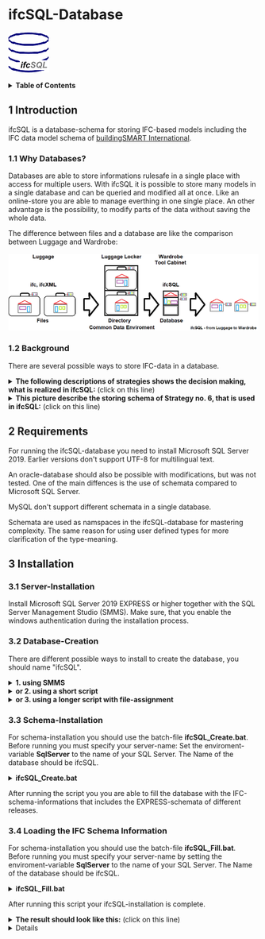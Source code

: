 ﻿<!-- IfcSharp-documentation, Copyright (c) 2020, 2021 Bernhard Simon Bock, Friedrich Eder, MIT License (see https://github.com/IfcSharp/IfcSharpLibrary/tree/master/Licence) --->

# ifcSQL-Database
![](doc/img/ifcSQL_10_blue2.png)

<details>
<summary>
<b>Table of Contents </b>
</summary>
 
- [1 Introduction](#1-Introduction)
  * [1.1 Why Databases](#11-Why-Databases)
  * [1.2 Background](#12-Background)
- [2 Requirements](#2-Requirements)
- [3 Installation](#3-#Installation)
  * [3.1 Server-Installation](#31-Server-Installation)
  * [3.2 Database-Creation](#32-Database-Creation)
  * [3.3 Schema-Installation](#33-Schema-Installation)
  * [3.4 Loading the IFC Schema Information](#34-loading-the-ifc-schema-information)
- [4 ifcSQL Documentation](#4-ifcSQL-Documentation)
  * [4.1 ifcSQL Schema Namespaces](#41-ifcSQL-Schema-Namespaces)
  * [4.2 ifcSQL Data Types](#42-ifcSQL-Data-Types)
  * [4.3 ifcSQL Tables](#43-ifcSQL-Tables)
  * [4.4 ifcSQL Views](#44-ifcSQL-Views)
  * [4.5 ifcSQL Functions](#45-ifcSQL-Functions)
  * [4.6 ifcSQL Procedures](#46-ifcSQL-Procedures)
- [5 Working with ifcSQL](#5-Working-with-ifcSQL)
  * [5.1 ifcSQL User- and Project-Management](#51-ifcSQL-User--and-Project-Management)
  * [5.2 Exploring the IFC-schema](#52-Exploring-the-IFC-schema)
    + [5.2.1 Stored IFC-Releases](#521-Stored-IFC-Releases)
    + [5.2.2 Compare IFC-Releases](522-#Compare-IFC-Releases)
    + [5.2.3 Entity Inheritance](#523-Entity-Inheritance)
  * [5.3 Working with Projects](#53-Working-with-Projects)
    + [5.3.1 Project Types and Project-Hierarchy](#531-Project-Types-and-Project-Hierarchy)
    + [5.3.2 IFC-Release-Assignment](#532-IFC-Release-Assignment)
    + [5.3.3 Project Management Tool](#533-Project-Management-Tool)
  * [5.4 Retrieving IFC-Data](#54-Retrieving-IFC-Data)
  * [5.5 Storing IFC-Data](#55-Storing-IFC-Data)
- [6 Use Cases](#6-Use-Cases)
  * [6.1 Managing IFC-Schema-Information](#61-Managing-IFC-Schema-Information)
  * [6.2 Single Source Container](#62-Single-Source-Container)
  * [6.3 Building Parts Library](#63-Building-Parts-Library)
- [7 Software Eco System](#7-Software-Eco-System)
 
</details>

## 1 Introduction
ifcSQL is a database-schema for storing IFC-based models including the IFC data model schema of [buildingSMART International](https://technical.buildingsmart.org/).

### 1.1 Why Databases?

Databases are able to store informations rulesafe in a single place with access for multiple users.
With ifcSQL it is possible to store many models in a single database and can be queried and modified all at once.
Like an online-store you are able to manage everthing in one single place.
An other advantage is the possibility, to modify parts of the data without saving the whole data.

The difference between files and a database are like the comparison between Luggage and Wardrobe:<BR/><BR/>
![](doc/img/ifcSQL_from_Luggage_to_Wardrobe_small.png)

### 1.2 Background

There are several possible ways to store IFC-data in a database. 
<details>
<summary>
<b>The following descriptions of strategies shows the decision making, what is realized in ifcSQL:</b> (click on this line)
</summary>

<BR/>

**Strategy no. 1:**<BR/>Store every IFC-File in a binary large object field.<BR/>
(\-) no advantage over files<BR/>
(\-) not searchable<BR/>
(\-) no rule checking<BR/>

**Strategy no. 2:**<BR/>Store every IFC-STEP-line in a text-field.<BR/>
(\-) not searchable<BR/>
(\-) no rule checking<BR/>

**Strategy no. 3:**<BR/>
Store every non abstract Entity-classes (over 600) in its own table. Same with enumerations.<BR/>
(\+) high recognition value in tablenames<BR/>
(\-) no rule checking because you can reference only to one other table, not to all inherited tables<BR/>
(\-) too much tables (confusing)<BR/>

**Strategy no. 4:**<BR/>
Store every inheritance-step in its own table (over 750).<BR/>
(\+) recognition value<BR/>
(\+) rule checking on base-classes possible<BR/>
(\-) don’t work with SELECT-Types<BR/>
(\-) too much tables (more confusing than strategy no. 3)<BR/>

**Strategy no. 5:**<BR/>
Divide between entities and their attributes. One table for entities and one table for attributes.<BR/>
(\+) only 2 tables (totaly not confusing)<BR/>
(o) rule checking with triggers<BR/>
(\-) attribute values not typesave<BR/>

**Strategy no. 6:**<BR/>
Divide between Entities and their attributes. One table for Entities and for each basetype a table for attributes.<BR/>
(\+) just a few tables (not confusing)<BR/>
(o) rule checking with triggers<BR/>
(\+) typesave attribute values<BR/>

**Strategy no. 6 is the strategy of ifcSQL.**<BR/><BR/>

</details>
 
<details>
<summary>
<b>This picture describe the storing schema of Strategy no. 6, that is used in ifcSQL:</b> (click on this line)
</summary>
 
 <BR/><BR/>
 
![](doc/img/ifc_ifcSQL_uml_Bock.png)
</details>

## 2 Requirements
For running the ifcSQL-database you need to install Microsoft SQL Server 2019. Earlier versions don't support UTF-8 for multilingual text.

An oracle-database should also be possible with modifications, but was not tested. One of the main diffences is the use of schemata compared to Microsoft SQL Server.

MySQL don't support different schemata in a single database.

Schemata are used as namspaces in the ifcSQL-database for mastering complexity. The same reason for using user defined types for more clarification of the type-meaning.


## 3 Installation
### 3.1 Server-Installation
Install Microsoft SQL Server 2019 EXPRESS or higher together with the SQL Server Management Studio (SMMS).
Make sure, that you enable the windows authentication during the installation process.

### 3.2 Database-Creation
There are different possible ways to install to create the database, you should name "ifcSQL".

<details>
<summary>
<b>1. using SMMS</b>
</summary>
 
Create a new database with the name "ifcSQL".
After creation edit the properties. Under "options" you must change the collation to "LATIN1_GENERAL_100_CS_AS_SC_UTF8" for UTF-8-Support. If you don't do this, the IFC-PropertySets will not be multilingual.
</details>

<details>
<summary>
 <b>or 2. using a short script</b>
 </summary>
 
```SQL
USE [master]
GO
CREATE DATABASE [ifcSQL]
COLLATE LATIN1_GENERAL_100_CS_AS_SC_UTF8
GO
```
</details>

<details>
<summary>
<b>or 3. using a longer script with file-assignment</b>
</summary>
 
if you want to change the name of the underlaying database-files, you can use the folowing script.
You need to do this, if you have installed this database before and the files allready exist. Then you have to change the filenames.

```SQL
CREATE DATABASE [ifcSQL]
 CONTAINMENT = NONE
 ON  PRIMARY 
( NAME = N'ifcSQL', FILENAME = N'C:\Program Files\Microsoft SQL Server 2019 Express\MSSQL15.SQLEXPRESS\MSSQL\DATA\ifcSQL4.mdf' , SIZE = 8192KB , MAXSIZE = UNLIMITED, FILEGROWTH = 65536KB )
 LOG ON 
( NAME = N'ifcSQL_log', FILENAME = N'C:\Program Files\Microsoft SQL Server 2019 Express\MSSQL15.SQLEXPRESS\MSSQL\DATA\ifcSQL4_log.ldf' , SIZE = 8192KB , MAXSIZE = 2048GB , FILEGROWTH = 65536KB )
COLLATE LATIN1_GENERAL_100_CS_AS_SC_UTF8
 WITH CATALOG_COLLATION = DATABASE_DEFAULT
GO
```
</details>

### 3.3 Schema-Installation
For schema-installation you should use the batch-file **ifcSQL_Create.bat**. Before running you must specify your server-name:
Set the enviroment-variable <b>SqlServer</b> to the name of your SQL Server.
The Name of the database should be ifcSQL.

<details>
<summary>
<b>ifcSQL_Create.bat</b>
</summary>

```BAT
SET SqlServer=YourSqlServername
SET ifcSQL=ifcSQL
if "%SqlServer%"=="YourSqlServername" GOTO UseYourServerName
if "%ifcSQL%" NEQ "ifcSQL" echo "The DatabaseName should be ifcSQL"
pause
REM set a REM before the following line, if the ifcSQL-database allready exist
sqlcmd -S %SqlServer% -i ifcSQL_1_CreateDatabase.sql
pause
sqlcmd -S %SqlServer% -d %ifcSQL% -i ifcSQL_2_CreateSchemata_and_types.sql
pause
sqlcmd -S %SqlServer% -d %ifcSQL% -i ifcSQL_3_CreateFunctions.sql
pause
sqlcmd -S %SqlServer% -d %ifcSQL% -i ifcSQL_4_CreateTables.sql
pause
sqlcmd -S %SqlServer% -d %ifcSQL% -i ifcSQL_5_CreateViews.sql
pause
sqlcmd -S %SqlServer% -d %ifcSQL% -i ifcSQL_6_CreateTableConstraints.sql
pause
sqlcmd -S %SqlServer% -d %ifcSQL% -i ifcSQL_7_Procedures.sql
pause
sqlcmd -S %SqlServer% -d %ifcSQL% -i ifcSQL_8_CreateTriggers.sql
pause
sqlcmd -S %SqlServer% -d %ifcSQL% -i ifcSQL_9_DisableTrigger.sql
pause
goto end
:UseYourServerName
echo Please replace YourSqlServername with the name of your SQL Server. Use "sqlcmd /L" to get the installed servernames.
:end
pause
```
</details>

After running the script you you are able to fill the database with the IFC-schema-informations that includes the EXPRESS-schemata of different releases.

### 3.4 Loading the IFC Schema Information
For schema-installation you should use the batch-file **ifcSQL_Fill.bat**. Before running you must specify your server-name by setting the enviroment-variable <b>SqlServer</b> to the name of your SQL Server. The Name of the database should be ifcSQL.

<details>
<summary>
<b>ifcSQL_Fill.bat</b>
</summary>

```BAT
SET SqlServer=YourSqlServername
SET ifcSQL=ifcSQL
if "%SqlServer%"=="YourSqlServername" GOTO UseYourServerName
if "%ifcSQL%" NEQ "ifcSQL" echo "The DatabaseName should be ifcSQL"
pause

sqlcmd -S %SqlServer% -d %ifcSQL% -i ifcSQL.Licence.Table.sql
sqlcmd -S %SqlServer% -d %ifcSQL% -i ifcSQL.Release.Table.sql
sqlcmd -S %SqlServer% -d %ifcSQL% -i ifcSQL.Issues.Table.sql
sqlcmd -S %SqlServer% -d %ifcSQL% -i ifcSQL.BaseTypeGroup.Table.sql
sqlcmd -S %SqlServer% -d %ifcSQL% -i ifcSQL.EntityAttributeTable.Table.sql
pause

sqlcmd -S %SqlServer% -d %ifcSQL% -i ifcAPI.ComputerLanguage.Table.sql
sqlcmd -S %SqlServer% -d %ifcSQL% -i ifcDocumentation.NaturalLanguage.Table.sql
pause

sqlcmd -S %SqlServer% -d %ifcSQL% -i ifcSpecification.SpecificationGroup.Table.sql
sqlcmd -S %SqlServer% -d %ifcSQL% -i ifcSpecification.Specification.Table.sql

sqlcmd -S %SqlServer% -d %ifcSQL% -i ifcSchemaTool.ChangeLogType.Table.sql

sqlcmd -S %SqlServer% -d %ifcSQL% -i ifcProject.ProjectGroupType.Table.sql
sqlcmd -S %SqlServer% -d %ifcSQL% -i ifcProject.ProjectGroup.Table.sql
sqlcmd -S %SqlServer% -d %ifcSQL% -i ifcProject.Project.Table.sql
pause

sqlcmd -S %SqlServer% -d %ifcSQL% -i ifcSchema.TypeGroup.Table.sql
sqlcmd -S %SqlServer% -d %ifcSQL% -i ifcSchema.LayerGroup.Table.sql
sqlcmd -S %SqlServer% -d %ifcSQL% -i ifcSchema.Layer.Table.sql

sqlcmd -S %SqlServer% -d %ifcSQL% -i ifcSchema.Type.DROP_CONSTRAINT.sql
sqlcmd -S %SqlServer% -d %ifcSQL% -i ifcSchema.Type.Table.sql
sqlcmd -S %SqlServer% -d %ifcSQL% -i ifcSchema.Type.CREATE_CONSTRAINT.sql
pause

sqlcmd -S %SqlServer% -d %ifcSQL% -i ifcSchema.EntityAttribute.Table.sql
sqlcmd -S %SqlServer% -d %ifcSQL% -i ifcSchema.EntityInverseAssignment.Table.sql
sqlcmd -S %SqlServer% -d %ifcSQL% -i ifcSchema.EnumItem.Table.sql

sqlcmd -S %SqlServer% -d %ifcSQL% -i ifcSchema.SelectItem.Table.sql

sqlcmd -S %SqlServer% -d %ifcSQL% -Q [ifcSchemaTool].[ReFill_ifcSchemaDerived_EntityAttributeInstance]

sqlcmd -S %SqlServer% -d %ifcSQL% -i ifcProperty.SetDef.Table.sql
sqlcmd -S %SqlServer% -d %ifcSQL% -i ifcProperty.Def.Table.sql
sqlcmd -S %SqlServer% -d %ifcSQL% -i ifcProperty.DefAlias.Table.sql
sqlcmd -S %SqlServer% -d %ifcSQL% -i ifcProperty.SetDefAlias.Table.sql
sqlcmd -S %SqlServer% -d %ifcSQL% -i ifcProperty.SetDefApplicable.Table.sql
sqlcmd -S %SqlServer% -d %ifcSQL% -i ifcProperty.TypePropertyReferenceValue.Table.sql
sqlcmd -S %SqlServer% -d %ifcSQL% -i ifcProperty.TypePropertySingleValue.Table.sql

sqlcmd -S %SqlServer% -d %ifcSQL% -i ifcQuantityTakeOff.Type.Table.sql

sqlcmd -S %SqlServer% -d %ifcSQL% -i ifcAPI.TypeComputerLanguageAssignment.Table.sql

sqlcmd -S %SqlServer% -d %ifcSQL% -i ifcSpecification.TypeSpecificationAssignment.Table.sql

sqlcmd -S %SqlServer% -d %ifcSQL% -i ifcUnit.Unit.Table.sql
sqlcmd -S %SqlServer% -d %ifcSQL% -i ifcUnit.SIUnitNameUnitOfMeasureEnumAssignment.Table.sql
sqlcmd -S %SqlServer% -d %ifcSQL% -i ifcUnit.SIUnitNameEnumDimensionsExponentAssignment.Table.sql
sqlcmd -S %SqlServer% -d %ifcSQL% -i ifcUnit.SIPrefixEnumExponentAssigment.Table.sql

sqlcmd -S %SqlServer% -d %ifcSQL% -i ifcInstance.Entity.Table.sql

sqlcmd -S %SqlServer% -d %ifcSQL% -i ifcInstance.EntityAttributeOfEnum.Table.sql
sqlcmd -S %SqlServer% -d %ifcSQL% -i ifcInstance.EntityAttributeOfFloat.Table.sql
sqlcmd -S %SqlServer% -d %ifcSQL% -i ifcInstance.EntityAttributeOfInteger.Table.sql
sqlcmd -S %SqlServer% -d %ifcSQL% -i ifcInstance.EntityAttributeOfList.Table.sql
sqlcmd -S %SqlServer% -d %ifcSQL% -i ifcInstance.EntityAttributeOfString.Table.sql
sqlcmd -S %SqlServer% -d %ifcSQL% -i ifcInstance.EntityAttributeOfVector.Table.sql
sqlcmd -S %SqlServer% -d %ifcSQL% -i ifcInstance.EntityAttributeOfEntityRef.Table.sql
sqlcmd -S %SqlServer% -d %ifcSQL% -i ifcInstance.EntityAttributeListElementOfEntityRef.Table.sql

sqlcmd -S %SqlServer% -d %ifcSQL% -i ifcProject.EntityInstanceIdAssignment.Table.sql
sqlcmd -S %SqlServer% -d %ifcSQL% -i ifcProject.LastGlobalEntityInstanceId.Table.sql
pause

sqlcmd -S %SqlServer% -d %ifcSQL% -Q "app.CreateNewUserIfNotExist"
pause

goto end
:UseYourServerName
echo Please replace YourSqlServername with your SqlServername. Use "sqlcmd /L" to get the installed servernames.
:end
pause
```
</details>

After running this script your ifcSQL-installation is complete.

<details>
<summary>
<b>The result should look like this:</b> (click on this line)
</summary>
 
 <BR/><BR/>
 
![](doc/img/ifc_ifcSQL_uml_Bock.png)
</details>

<details>


## 4 ifcSQL Documentation

### 4.1 ifcSQL Schema Namespaces
The namespaces in ifcSQL are realized with schema-definitions.

<details>
<summary>
<b>Table Namespaces</b>
</summary>

* **ifcAPI** for assigment of the IFC-schema to computer languages.
* **ifcDocumentation** for assigment of the IFC-schema to natural languages.
* **ifcInstance** for container-tables of the IFC-model-data
* **ifcProject** for handling project-informations
* **ifcProperty** for property-defintions (like bSDD)
* **ifcQuantityTakeOff** for quantity-takeoff-definitions
* **ifcSchema** for all (most) informations of the different EXPRESS-schemata
* **ifcSchemaDerived**  contains the allowed attributes for entities calulated from the inheritance and SELECT-Informations
* **ifcSchemaTool** contains every change of this database-definition (filled by a DDL-trigger)
* **ifcSpecification** contains the different IFC-specifications like 2x3 or 4.3
* **ifcSQL** contains informations about ifcSQL itself
* **ifcUnit** handles Unit-Information with a unit-assignment to the attribute-types
* **ifcUser** store user-informations and their current project
</details>

<details>
<summary>
<b>View Namespaces</b>
</summary>

* **cp** (current project) is a naming convention for current project
* **cs** (current schema) is a naming convention for current IFC-schema like 2x3 or 4.3
</details>

<details>
<summary>
<b>Namespaces for Stored Procedures</b>
</summary>

* <b>_____ TEST_____</b> is a naming convention for test-procedures
* **app** is a naming convention for application-procedures like NewProject
* **ExpressImport** is used for EXPRESS-import tools
* **ifcSchemaEvaluation** for schema evaluation
</details>

<details>
<summary>
<b>Namespaces for Types</b>
</summary>

* **Bool** for the **YesNo** type
* **IO** for the types **FileName**, **PathName** and **URL**
* **Text** for the types **Description**, **Email**, **Expression**, **Html**, **Key**, **Login**, **Name**, **ToString**
* **Vector3d** for the component types **X**, **Y**, **Z**
* **Vector2d** for the component types **X**, **Y**
* **Point3d** for the component types **X**, **Y**, **Z**
* **Direction3d** for the component types **X**, **Y**, **Z**
* **ifcOrder** for the position type
* **ifcEnum** for the Id of enums
* **ifcLayer** for the Id of layers
* **ifcType** for the types **ifcBINARY**, **ifcBOOLEAN**, **ifcINTEGER**, **ifcREAL**, **ifcSTRING**, and **IfdGuid**
</details>

Other namespaces, that are currently not used: **bSDD** (buildingSMART Data Dictionary), **COBie** (Construction Operations Building Information Exchange), **BCF** (BIM Colaboration Format)

### 4.2 ifcSQL Data Types
Most of the ifcSQL data types are user defiend types, that are used for clarification of the meaning of a specific type. ifcSQL data types are decribed above under "Namespaces for Types".

### 4.3 ifcSQL Tables
<details>
<summary>
Tables of the Namespace <b>ifcAPI</b>
</summary>

* ifcAPI.**ComputerLanguage** contains the from IfcSharp supported computer-languages for accessing ifcSQL, currently only c#
* ifcAPI.**TypeComputerLanguageAssignment** contains the assignment of the schema-types to the type of a computer-language
</details>

<details>
<summary>
Tables of the Namespace <b>ifcDocumentation</b>
</summary>

* ifcDocumentation.**NaturalLanguage** contains the natural languages of the property-decriptions
* ifcDocumentation.**Type** is currently not used
</details>

<details>
<summary>
Tables of the Namespace <b>ifcInstance</b>
</summary>

* ifcInstance.**Entity** contains all Entity instances with their GlobalId
* ifcInstance.**EntityAttributeListElementOfBinary** contains attributes of an entity
* ifcInstance.**EntityAttributeListElementOfEntityRef** contains attributes of an entity
* ifcInstance.**EntityAttributeListElementOfFloat** contains attributes of an entity
* ifcInstance.**EntityAttributeListElementOfInteger** contains attributes of an entity
* ifcInstance.**EntityAttributeListElementOfList** contains attributes of an entity
* ifcInstance.**EntityAttributeListElementOfListElementOfEntityRef** contains attributes of an entity
* ifcInstance.**EntityAttributeListElementOfListElementOfFloat** contains attributes of an entity
* ifcInstance.**EntityAttributeListElementOfListElementOfInteger** contains attributes of an entity
* ifcInstance.**EntityAttributeListElementOfString** contains attributes of an entity
* ifcInstance.**EntityAttributeOfBinary** contains attributes of an entity
* ifcInstance.**EntityAttributeOfBoolean** contains attributes of an entity
* ifcInstance.**EntityAttributeOfEntityRef** contains attributes of an entity
* ifcInstance.**EntityAttributeOfEnum** contains attributes of an entity
* ifcInstance.**EntityAttributeOfFloat** contains attributes of an entity
* ifcInstance.**EntityAttributeOfInteger** contains attributes of an entity
* ifcInstance.**EntityAttributeOfList** contains attributes of an entity
* ifcInstance.**EntityAttributeOfString** contains attributes of an entity
* ifcInstance.**EntityAttributeOfVector** contains attributes of an entity
* ifcInstance.**EntityVariableName** contains the variable-name of an entity using the API (optional for code-generation)
</details>

<details>
<summary>
Tables of the Namespace <b>ifcProject</b>
</summary>

* ifcProject.**EntityInstanceIdAssignment** contains the EntityInstanceId's that are assigned to a project
* ifcProject.**LastGlobalEntityInstanceId** contains LastGlobalEntityInstanceId used by projects
* ifcProject.**ProjectGroupType** contains the project-group-types
* ifcProject.**ProjectGroup** contains project-groups
* ifcProject.**Project** contains the project-informations
</details>

<details>
<summary>
Tables of the Namespace <b>ifcProperty</b>  (under construction)
</summary>

* ifcProperty.**SetDef** contains the definition of the propertyset
* ifcProperty.**Def** contains the property definition
* ifcProperty.**DefAlias** contains contains the alias of the definition in an other language
* ifcProperty.**SetDefAlias** contains contains the alias of the definition-set in an other language
* ifcProperty.**SetDefApplicable** contains the applicable entities
* ifcProperty.**TypePropertyReferenceValue** contains reference values
* ifcProperty.**TypePropertySingleValue** contains single values
</details>

<details>
<summary>
Tables of the Namespace <b>ifcQuantityTakeOff</b>  (under construction)
</summary>

* ifcQuantityTakeOff.**Def** contains the definition
* ifcQuantityTakeOff.**DefAlias** contains the alias of the definition in an other language
* ifcQuantityTakeOff.**SetDef** contains the sets of QuantityTakeOff
* ifcQuantityTakeOff.**SetDefApplicableClass** contains applicable classes
* ifcQuantityTakeOff.**Type** contains the QuantityTakeOff-type
</details>

<details>
<summary>
Tables of the Namespace <b>ifcSchema</b>
</summary>

* ifcSchema.**TypeGroup** contains the type-groups like ENTITY, SELECT or ENUM
* ifcSchema.**LayerGroup** contains the layer-groups like core-layers
* ifcSchema.**Layer** contains the layer of the schema
* ifcSchema.**Type** contains all types. This is the main schema-table
* ifcSchema.**EntityAttribute** contains the attributes assigned to an entity
* ifcSchema.**EntityInverseAssignment** contains the EntityInverseAssignment
* ifcSchema.**EnumItem** contains all enum items
* ifcSchema.**SelectItem** contains all possible SELECT-instances
</details>

<details>
<summary>
Tables of the Namespace <b>ifcSchemaDerived</b>
</summary>

* ifcSchemaDerived.**EntityAttributeInstance** contains all possible attributes incl. SELECT-instances
</details>

<details>
<summary>
Tables of the Namespace <b>ifcSchemaTool</b>
</summary>

* ifcSchemaTool.**ChangeLog** contains ChangeLog-script
* ifcSchemaTool.**ChangeLogType** contains the ChangeLogType
</details>

<details>
<summary>
Tables of the Namespace <b>ifcSpecification</b>
</summary>

* ifcSpecification.**SpecificationGroup** contains SpecificationGroup, e.g. MVD
* ifcSpecification.**Specification** contains the specifications, that are stored in ifcSQL
* ifcSpecification.**TypeSpecificationAssignment** contains assignment of types to specification
</details>

<details>
<summary>
Tables of the Namespace <b>ifcSQL</b>
</summary>

* ifcSQL.**Licence** contains the licence-text
* ifcSQL.**Release** contains the releases of ifcSQL
* ifcSQL.**Issues** contains Issues of of ifcSQL
* ifcSQL.**BaseTypeGroup** contains the BaseTypeGroup of ifcSQL
* ifcSQL.**EntityAttributeTable** contains EntityAttributeTable-names of ifcSQL
</details>

<details>
<summary>
Tables of the Namespace <b>ifcUnit</b>
</summary>

* ifcUnit.**Unit** contains the Units of the IFC-schema
* ifcUnit.**SIUnitNameUnitOfMeasureEnumAssignment** contains SIUnitNameUnitOfMeasureEnumAssignment
* ifcUnit.**SIUnitNameEnumDimensionsExponentAssignment** contains SIUnitNameEnumDimensionsExponentAssignment
* ifcUnit.**SIPrefixEnumExponentAssigment** contains SIPrefixEnumExponentAssigment
</details>

<details>
<summary>
Tables of the Namespace <b>ifcUser</b>
</summary>

* ifcUser.**User** contains the user-data
* ifcUser.**Login** contains the login-strings of users
* ifcUser.**UserProjectAssignment** contains all ProjectId's assigned to a user
</details>


### 4.4 ifcSQL Views
<details>
<summary>
Views of the Namespace <b>cp</b>
</summary>

* cp.**EntityAttribute** select all entries of the current project
* cp.**EntityAttribute_WithProjectEntityRef** select all entries of the current project
* cp.**EntityAttributeFormatted** select all entries of the current project
* cp.**EntityAttributeListElement** select all entries of the current project
* cp.**EntityAttributeListElementOfBinary** select all entries of the current project
* cp.**EntityAttributeListElementOfEntityRef** select all entries of the current project
* cp.**EntityAttributeListElementOfFloat** select all entries of the current project
* cp.**EntityAttributeListElementOfInteger** select all entries of the current project
* cp.**EntityAttributeListElementOfList** select all entries of the current project
* cp.**EntityAttributeListElementOfListElement** select all entries of the current project
* cp.**EntityAttributeListElementOfListElementOfEntityRef** select all entries of the current project
* cp.**EntityAttributeListElementOfListElementOfFloat** select all entries of the current project
* cp.**EntityAttributeListElementOfListElementOfInteger** select all entries of the current project
* cp.**EntityAttributeListElementOfString** select all entries of the current project
* cp.**EntityAttributeOfBinary** select all entries of the current project
* cp.**EntityAttributeOfBoolean** select all entries of the current project
* cp.**EntityAttributeOfEntityRef** select all entries of the current project
* cp.**EntityAttributeOfEntityRef_WithProjectEntityRef** select all entries of the current project
* cp.**EntityAttributeOfEnum** select all entries of the current project
* cp.**EntityAttributeOfFloat** select all entries of the current project
* cp.**EntityAttributeOfInteger** select all entries of the current project
* cp.**EntityAttributeOfList** select all entries of the current project
* cp.**EntityAttributeOfString** select all entries of the current project
* cp.**EntityAttributeOfVector** select all entries of the current project
* cp.**EntityInstanceIdAssignment** select all entries of the current project
* cp.**EntityVariableName** select all entries of the current project
* cp.**Login** select all entries of the current project
* cp.**Project** select all entries of the current project
* cp.**User** select all entries of the current project
* cp.**UserProjectAssignment** select all entries of the current project
</details>

<details>
<summary>
Views of the Namespace <b>cs</b>
</summary>

* cs.**EntityAttribute** select all entries from the schema of the current specification
* cs.**EntityInverseAssignment** select all entries from the schema of the current specification
* cs.**EntityInverseAssignment_not_OfEntityTypeId_bound** select all entries from the schema of the current specification
* cs.**EnumItem** select all entries from the schema of the current specification
* cs.**SelectItem** select all entries from the schema of the current specification
* cs.**SelectItem_not_SelectTypeId_bound** select all entries from the schema of the current specification
* cs.**Type** select all entries from the schema of the current specification
</details>

<details>
<summary>
Views of the Namespace <b>ifcSchemaTool</b>
</summary>

* ifcSchemaTool.**ChangeLogScript_for_order_by_Date_and_use_ifcSQL_go_before** select all entries of the current project
* ifcSchemaTool.**CheckBaseTypesOfTYPE** select all entries of the current project
* ifcSchemaTool.**CheckBaseTypeSpecificationAssigment** select all entries of the current project
* ifcSchemaTool.**CheckEntityAttributeTypeSpecificationAssigment** select all entries of the current project
* ifcSchemaTool.**CheckEntityInverseAssignmentOfEntityTypeSpecificationAssigment** select all entries of the current project
* ifcSchemaTool.**CheckParentTypeSpecificationAssigment** select all entries of the current project
* ifcSchemaTool.**CheckSelectItemSpecificationAssigment** select all entries of the current project
* ifcSchemaTool.**SelectTypes** select all entries of the current project
* ifcSchemaTool.**SelectTypesAndSelectedTypeGroups** select all entries of the current project
* ifcSchemaTool.**SelectTypesAndSelectedTypeGroupsWithDifferentSelectedTypes** select all entries of the current project
* ifcSchemaTool.**SelectTypesAndSelectedTypeGroupsWithSingleSelectedType** select all entries of the current project
* ifcSchemaTool.**SelectTypesWithDerivedAttributes** select all entries of the current project
</details>

<details>
<summary>
Views of the Namespace <b>ifcSpecification</b>
</summary>

* ifcSpecification.**Current** select the current specification
* ifcSpecification.**TypeSpecificationMatrix** select a matrix of all types of all specifications
* ifcSpecification.**TypeSpecificationMatrix_IFC4X1_to_IFC4X3_RC2** select a matrix of all types of the named specifications
* ifcSpecification.**UnUsedTypes** select all types, that are not used in any specification
</details>

<details>
<summary>
Views of the Namespace <b>ifcSQL</b>
</summary>

* ifcSQL.**CurrentRelease** select the current release of ifcSQL
</details>

### 4.5 ifcSQL Functions

<details>
<summary>
Functions of the Namespace <b>cp</b>
</summary>

* int cp.**ProjectId**() returns the current ProjectId that is assigned to the UserProjectOrdinalPosition=0 of the current UserId
* int cp.**UserId**() returns the UserId of the current Login
* int cs.**SpecificationId**() returns the current SpecificationId of the current project
</details>

<details>
<summary>
Functions of the Namespace <b>ifcInstance</b>
</summary>

* TABLE ifcInstance.**EntityAttributeFormatted**(@GlobalEntityInstanceId as bigint,@OrdinalPosition as int,@TypeId as int,@ValueStr as nvarchar) returns a formatted attribute for **ToIfcStepLine** 
* TABLE ifcInstance.**EntityAttributeListElementFormatted**(@GlobalEntityInstanceId as bigint,@OrdinalPosition as int,@ValueStr as nvarchar) returns a formatted attributelist for **ToIfcStepLine** 
* varchar ifcInstance.**EntityAttributeListElementFormattedString**() returns a formatted attributelist for **ToIfcStepLine**
* TABLE ifcInstance.**EntityAttributeListElementOfListElementFormatted**(@GlobalEntityInstanceId as bigint,@OrdinalPosition as int,@ValueStr as nvarchar) returns a formatted attributelist for **ToIfcStepLine** 
* varchar ifcInstance.**ToIfcStepLine**() returns a STEP-formatted IFC-line (only for small tests) 
</details>

<details>
<summary>
Functions of the Namespace <b>ifcProject</b>
</summary>

* bigint ifcProject.**LastGlobalId**() returns the last GlobalId of overall Entities 
</details>

<details>
<summary>
Functions of the Namespace <b>ifcSchema</b>
</summary>

* varchar ifcSchema.**AttributeNames**(@EntityTypeId as [ifcSchema].[Id]) returns all attribute names of an entity-type by EntityTypeId
* varchar ifcSchema.**Attributes**(@EntityTypeId as [ifcSchema].[Id]) returns all name-value-pairs of the attributes of an entity-type by EntityTypeId
* varchar ifcSchema.**AttributeTypes**(@EntityTypeId as [ifcSchema].[Id]) returns all typename-value-pairs of the attributes of an entity-type by EntityTypeId
* varchar ifcSchema.**DerivedAttributeNames**(@EntityTypeId as [ifcSchema].[Id])  returns all attribute names of an entity-type by EntityTypeId
* varchar ifcSchema.**DerivedAttributes**(@EntityTypeId as [ifcSchema].[Id]) returns all name-value-pairs of the attributes of an entity-type by EntityTypeId
* varchar ifcSchema.**DerivedAttributeTypes**(@EntityTypeId as [ifcSchema].[Id]) returns all typename-value-pairs of the attributes of an entity-type by EntityTypeId
* varchar ifcSchema.**NonDerivedAttributeNames**(@EntityTypeId as [ifcSchema].[Id]) returns returns all attribute names of an entity-type by EntityTypeId
* varchar ifcSchema.**NonDerivedAttributes**(@EntityTypeId as [ifcSchema].[Id]) returns all name-value-pairs of the attributes of an entity-type by EntityTypeId
* varchar ifcSchema.**NonDerivedAttributeTypes**(@EntityTypeId as [ifcSchema].[Id]) returns all typename-value-pairs of the attributes of an entity-type by EntityTypeId
* TABLE ifcSchema.**Type_Ancestor**(@TypeId as int,@TypeName as nvarchar,@ParentTypeId as int,@NestLevel as int) returns all parents an other ancestors 
* TABLE ifcSchema.**Type_AncestorByName**(@TypeId as int,@TypeName as nvarchar,@ParentTypeId as int,@NestLevel as int) returns all names of parents an other ancestors 
* TABLE ifcSchema.**Type_AncestorOrSelf**(@TypeId as int,@TypeName as nvarchar,@ParentTypeId as int,@NestLevel as int) returns all parents an other ancestors and itself
* TABLE ifcSchema.**Type_AncestorOrSelfByName**(@TypeId as int,@TypeName as nvarchar,@ParentTypeId as int,@NestLevel as int) returns all names of parents an other ancestors and itself
* TABLE ifcSchema.**Type_Descendant**(@TypeId as int,@TypeName as nvarchar,@ParentTypeId as int,@Abstract as bit,@NestLevel as int) returns all childs and other descendants
* TABLE ifcSchema.**Type_DescendantByName**(@TypeId as int,@TypeName as nvarchar,@ParentTypeId as int,@Abstract as bit,@NestLevel as int) returns all names of childs and other descendants
* TABLE ifcSchema.**Type_DescendantOrSelf**(@TypeId as int,@TypeName as nvarchar,@ParentTypeId as int,@Abstract as bit,@NestLevel as int) returns all childs and other descendants and itself
* TABLE ifcSchema.**Type_DescendantOrSelfByName**(@TypeId as int,@TypeName as nvarchar,@ParentTypeId as int,@Abstract as bit,@NestLevel as int) returns all names of childs and other descendants and itself 
* bit ifcSchema.**Type_IsSubclassOf**(SubClassTypeId AS INT,@ParentTypeId AS INT) returns true if subclass
* bit ifcSchema.**Type_IsSubclassOfByName**(@SubClassTypeName AS [ifcSchema].[IndexableName],@ParentTypeName AS [ifcSchema].[IndexableName]) returns true if subclass
* TABLE ifcSchema.**Type_Root**(@TypeId as int,@TypeName as nvarchar,@ParentTypeId as int,@NestLevel as int) returns the typoe root
* TABLE ifcSchema.**Type_RootEntity**(@TypeId as int,@TypeName as nvarchar,@ParentTypeId as int,@NestLevel as int) returns the entity root
* TABLE ifcSchema.**Type_Tree**(@TypeId as int,@TypeName as nvarchar,@ParentTypeId as int,@Abstract as bit,@NestLevel as int,@sort as varchar,@CountedInsertString as varchar) returns the type tree
* TABLE ifcSchema.**Type_TreeByName**(@TypeId as int,@TypeName as nvarchar,@Attributes as varchar,@AttributeTypes as varchar,@AttributeNames as varchar,@ParentTypeId as int,@Abstract as bit) returns the type tree by name
* int ifcSchema.**TypeId**(@TypeName AS [ifcSchema].[IndexableName]) returns the TypeId by name
</details>

<details>
<summary>
Functions of the Namespace <b>ifcSchemaTool</b>
</summary>

* bit ifcSchemaTool.**ValidEntityAtrributeType**(@GlobalEntityInstanceId [ifcInstance].[Id],@OrdinalPosition [ifcOrder].[Position],@TypeId [ifcSchema].[Id]) returns true if the EntityAtrributeType is valid
</details>

<details>
<summary>
Functions of the Namespace <b>ifcSQL</b>
</summary>

* float ifcSQL.**CurrentReleaseId**() returns the current ReleaseId
* nvarchar ifcSQL.**CurrentReleaseKey**() returns returns the current ReleaseKey
</details>

### 4.6 ifcSQL Procedures


<details>
<summary>
Stored Procedures of the Namespace <b>_____ TEST_____</b>
</summary>

* _____ TEST_____.**exec_ToIfcStepFromProjectName**() execute ToIfcStepFromProjectName
* _____ TEST_____.**InheritanceOfEntity**() select-example for inhertitance of an entity
* _____ TEST_____.**InheritanceOfRelationship**() select-example for inhertitance of a relationship
* _____ TEST_____.**Store_modify_and_retrieve_IFC_data**() example for creating a model with SQL
</details>

<details>
<summary>
Stored Procedures of the Namespace <b>app</b>
</summary>
* app.**CreateNewUserIfNotExist**() creates the current user as a new user if the Login not exist (this is called allready during the installation of ifcSQL)
* app.**DeleteCurrentProjectData**()  delete all entities of the current with the selected ProjectId
* app.**DeleteProject**(@DelProjectId as int) delete a project with the selected ProjectId
* app.**DeleteProjectEntities**(@ProjectId as int) delete all entities of the current with the selected ProjectId
* app.**MoveProject**(@ProjectId as int,@ProjectGroupId as int) move a project to a new projectgroup
* app.**MoveProjectGroup**(@ProjectGroupId as int,@ParentProjectGroupId as int)  move a projectgroup to an other parent projectgroup
* app.**NewProject**(@NewName as nvarchar) creates a new project in the current projectgroup
* app.**SelectProject**(@SelectProjectId as int) make the project with the selected ProjectId to the current project
* app.**ToIfcStepFromProjectId**(@ProjectId as int) print a project in STEP-format by ProjectId
* app.**ToIfcStepFromProjectName**(@ProjectName as nvarchar) print a project in STEP-format by ProjectName
</details>

<details>
<summary>
Stored Procedures of the Namespace <b>cp</b>
</summary>

* cp.**ToIfcStep**() execute XXX 
</details>

<details>
<summary>
Stored Procedures of the Namespace <b>ExpressImport</b>
</summary>

* ExpressImport.**BaseTypeId_Update**(@MinExclTypeId as int,@MaxInclTypeId as int) is used during importing a new EXPRESS-schema
* ExpressImport.**EntityAttributeTableId_Update**(@MinExclTypeId as int,@MaxInclTypeId as int) is used during importing a new EXPRESS-schema
* ExpressImport.**SelectItem_Insert_Nested**(@BaseNestLevel as int,@Current_SpecificationId as int) is used during importing a new EXPRESS-schema
* ExpressImport.**SelectItem_Insert_NestedSelectItem**(@BaseNestLevel as int,@MinExclTypeId as int,@MaxInclTypeId as int) is used during importing a new EXPRESS-schema
* ExpressImport.**SelectItem_Update_Abstract**(@Current_SpecificationId as int) is used during importing a new EXPRESS-schema
</details>

<details>
<summary>
Stored Procedures of the Namespace <b>ifcInstance</b>
</summary>

* ifcInstance.**InsertAttribute**(@GlobalEntityInstanceId as bigint,@EntityTypeId as int,@OrdinalPosition as int,@AttributeTypeId as int,@Dim1Position as int,@Dim2Position as int,@AttributeValue as nvarchar) is a tool for inserting attributes (still under construction)
* ifcInstance.**InsertEntity**(@GlobalEntityInstanceId as bigint,@ProjectId as int,@ProjectEntityInstanceId as bigint,@EntityTypeId as int)  is a tool for inserting entities (still under construction)
</details>

<details>
<summary>
Stored Procedures of the Namespace <b>ifcInstanceTool</b>
</summary>

* ifcInstanceTool.**CreateAllDmlTriggers**(@TableSchema as nvarchar) creates all DML-triggers
</details>

<details>
<summary>
Stored Procedures of the Namespace <b>ifcProject</b>
</summary>

* ifcProject.**NewLastGlobalId**(@ProjectId as int,@IdCount as bigint) creates a new LastGlobalId an retrivies it
</details>


<details>
<summary>
Stored Procedures of the Namespace <b>ifcSchemaTool</b>
</summary>

* ifcSchemaTool.**AfterDeleteProc**(@TableSchema as nvarchar,@TableName as nvarchar) is used in a DML a trigger
* ifcSchemaTool.**AfterInsertProc**(@TableSchema as nvarchar,@TableName as nvarchar) is used in a DML a trigger
* ifcSchemaTool.**AfterUpdateProc**(@TableSchema as nvarchar,@TableName as nvarchar) is used in a DML a trigger
* ifcSchemaTool.**ChangeLogScriptCreate**(@MinDateTime as datetime) create a log-script
* ifcSchemaTool.**ChangeLogScriptDelete**(@BeforeDateTime as datetime) delete a log-script
* ifcSchemaTool.**CreateAllDmlTriggers**(@TableSchema as nvarchar) creates all dml-triggers of all tables
* ifcSchemaTool.**CreateDmlTriggers**(@TableSchema as nvarchar,@TableName as nvarchar) creates all dml-triggers of a single table
* ifcSchemaTool.**DropAllSchemaDmlTriggers**(@TableSchema as nvarchar) drops all schema-dml-triggers
* ifcSchemaTool.**DropAndCreateAllSchemaDmlTriggers**(@TableSchema as nvarchar) drops and create all schema-dml-triggers
* ifcSchemaTool.**DropAndCreateAllSchemaDmlTriggers_Template**() is a template for drop and create schema-dml-trigger
* ifcSchemaTool.**DropAndCreateDmlTriggers**(@TableSchema as nvarchar,@TableName as nvarchar) drops and create all dml-triggers
* ifcSchemaTool.**DropDmlTriggers**(@TableSchema as nvarchar,@TableName as nvarchar) drops a dml-triggers
* ifcSchemaTool.**ErrorEntityAtrributeType**(@GlobalEntityInstanceId as bigint,@OrdinalPosition as int,@TypeId as int) display an error-message
* ifcSchemaTool.**PrintChangeLog**(@USER as nvarchar) display the change-log
* ifcSchemaTool.**ReFill_ifcSchemaDerived_EntityAttributeInstance**() is used by a new EXPRESS-schema-import
</details>

<details>
<summary>
Stored Procedures of the Namespace <b>ifcSpecification</b>
</summary>

* ifcSpecification.**CheckAllDependencies**() Checks all dependencies
</details>

## 5 Working with ifcSQL

### 5.1 ifcSQL User- and Project-Management

In ifcSQL the current user is identified by its Login (Windows-Authentification) by comparison of the column `Login` of the table **ifcUser.Login** with the system variable `SYSTEM_USER`.<BR/>
The user-information is stored in the table **ifcUser.User** with the Column `UserId`.<BR/>
One user can have one or many Logins.<BR/>
The table **ifcUser.UserProjectAssignment** contains the assignment from User to Projects.<BR/>
The row with the current UserId and the `UserProjectOrdinalPosition=0` is the ProjectId of the current project in the table **ifcProject.Project**. <BR/>
`UserProjectOrdinalPosition>0` is used for project-history to get fast access to the recent projects with the project-select-tool **ifcSQL_PrjSel**.

```SQL
SELECT *  FROM [ifcSQL].[ifcUser].[User]
``` 
<details>
<summary>
This is the result of the query
</summary>

UserId|FamilyName|FirstName|Email
-----:|:-------|:-------|:-------
1|FamilyName1|FirstName1|User1@example.com
</details>

---
```SQL
SELECT *  FROM [ifcSQL].[ifcUser].[Login]
``` 
<details>
<summary>
This is the result of the query
</summary>

UserId|Login
-----------:|:-------
1|MyPC\MyLogin
</details>

---

```SQL
SELECT *  FROM [ifcSQL].[ifcUser].[UserProjectAssignment]
``` 
<details>
<summary>
This is the result of the query
</summary>

UserId|UserProjectOrdinalPosition|ProjectId
---:|---:|---:|
1|0|1008
1|1|1005
1|2|1005
1|3|1004
1|4|1005
1|5|1008
1|6|1008
1|7|1008
1|8|1008
1|9|1008
</details>

---

```SQL
SELECT * FROM [ifcSQL].[ifcProject].[Project]
``` 
<details>
<summary>
This is the result of the query
</summary>
 
ProjectId|ProjectName|ProjectDescription|ProjectGroupId|SpecificationId
---:|:---|:---|---:|---:
1001|IFC2x3|IFC2x3 Schema-Export|0|23
1002|IFC4|IFC4 Schema-Export|0|40
1003|IFC4x1|IFC4x1 Schema-Export|0|41
1004|IFC4x2|IFC4x3 Schema-Export|0|42
1005|IFC4x3.rc.1|[Archived]|IFC4x3.rc1 Schema-Export|0|43
1006|hello_pipe_short|hello_pipe_short|3|43
1007|IFC4x3.rc.2 [CANDIDATE]|IFC4x3.rc2 Schema-Export|0|44
1008|StormWaterOverflow|StormWaterOverflow|3|44
</details>

---

### 5.2 Exploring the IFC-schema

#### 5.2.1 Stored IFC-Releases

```SQL
SELECT * FROM [ifcSQL].[ifcSpecification].[Specification]
``` 
<details>
<summary>
This is the result of the query
</summary>

SpecificationId|SpecificationName|SpecificationGroupId|SpecificationBaseUrl|SchemaName|EpressFileName
--------:|:-------|-----------:|:-------|:-------|:-------|
23|2.3.0.1 IFC2x3 TC1 2007-07|5|https://standards.buildingsmart.org/IFC/RELEASE/IFC2x3/TC1|IFC2X3|IFC2X3_TC1.exp
40|4.0.2.1 IFC4 ADD2 TC1 2017-10|5|https://standards.buildingsmart.org/IFC/RELEASE/IFC4/ADD2_TC1|IFC4|IFC4.exp
41|4.1.0.0 IFC4.1 2018-06|5|https://standards.buildingsmart.org/IFC/RELEASE/IFC4_1/FINAL|IFC4X1|IFC4x1.exp
42|4.2.0.0 IFC4.2 2019-04|4|https://standards.buildingsmart.org/IFC/DEV/IFC4_2/FINAL|IFC4X2|IFC4x2.exp
43|4.3.rc.1 [Archived]  Issue date: 17 April 2020|4|https://standards.buildingsmart.org/IFC/DEV/IFC4_3/RC1|IFC4X3_RC1|IFC4x3_RC1.exp
44|4.3.rc.2 [CANDIDATE]  published: 2020-11|7|https://standards.buildingsmart.org/IFC/DEV/IFC4_3/RC2|IFC4X3_RC2|IFC4x3_RC2.exp
</details>

---

```SQL
SELECT *  FROM [ifcSQL].[ifcSchema].[TypeGroup]
``` 
<details>
<summary>
This is the result of the query
</summary>

TypeGroupId | TypeGroupName
-----------:|:-------
-2|root
-1|Comment
0|BASETYPE
1|ListType1d
2|ListType2d
3|TYPE
4|ENUM
5|ENTITY
6|SELECT
7|ListType1dOf2d
8|SelectBaseType
9|PropertyENUM
</details>

---

```SQL
SELECT count(*) FROM [ifcSQL].[ifcSchema].[Type] t 
inner join [ifcSQL].[ifcSpecification].[TypeSpecificationAssignment] s 
on (s.TypeId=t.TypeId) where t.[TypeGroupId]=5 and s.SpecificationId=43
``` 
<b></b>
results the number of Entity-Types (TypeGroupId=5) of the SpecificationId 43, that is IFC4X3.rc.1<BR/>
The result is 880.

The same result you get using a query of the current schema namspace (cs), that is is assigned to the current project:
```SQL
EXEC [ifcSQL].[app].[SelectProject] 1005 --IFC4X3.rc.1
SELECT count(*) FROM [ifcSQL].[cs].[Type] where [TypeGroupId]=5
``` 
---


#### 5.2.2 Compare IFC-Releases
Here some examples of release-comparison with cross-queries:

```SQL
SELECT TOP (6) * FROM [ifcSQL].[ifcSpecification].[TypeSpecificationMatrix]
``` 
<details>
<summary>
This is the result of the query
</summary>
 
TypeName|ParentTypeName|TypeGroupName|IFC2X3|IFC4|IFC4X1|IFC4X2|IFC4X3_RC1|IFC4X3_RC2
------:|:-------|:-------|---:|---:|---:|---:|---:|---:|
_2DCompositeCurve|CompositeCurve|ENTITY|1|0|0|0|0|0
AbsorbedDoseMeasure|REAL|TYPE|1|1|1|1|1|1
AccelerationMeasure|REAL|TYPE|1|1|1|1|1|1
_2DCompositeCurve|CompositeCurve|ENTITY|1|0|0|0|0|0
AbsorbedDoseMeasure|REAL|TYPE|1|1|1|1|1|1
AccelerationMeasure|REAL|TYPE|1|1|1|1|1|1
</details>

---


```SQL
SELECT TOP (5) * FROM [ifcSQL].[ifcSpecification].[TypeSpecificationMatrix_IFC4X1_to_IFC4X3_RC2]
``` 
<details>
<summary>
This is the result of the query
</summary>
 
TypeName|TypeGroupName|LayerName|IFC4X1|IFC4X3_RC2
------:|:-------|:-------|---:|---:
_2DCompositeCurve|ENTITY|GeometryResource|0|0
AbsorbedDoseMeasure|TYPE|MeasureResource|1|1
AccelerationMeasure|TYPE|MeasureResource|1|1
ActionRequest|ENTITY|SharedMgmtElements|1|1
</details>

---

#### 5.2.3 Entity Inheritance

The following query shows the inheritance-tree of **IfcSolidModel**:
```SQL
SELECT CountedInsertString + TypeName from [ifcSQL].[ifcSchema].[Type_TreeByName]  ('SolidModel','      .')  order by sort
``` 
<details>
<summary>
This is the result of the query
</summary>
 
```
SolidModel
      .CsgSolid
      .ManifoldSolidBrep
      .      .AdvancedBrep
      .      .      .AdvancedBrepWithVoids
      .      .FacetedBrep
      .      .      .FacetedBrepWithVoids
      .SectionedSolid
      .      .SectionedSolidHorizontal
      .SweptAreaSolid
      .      .DirectrixCurveSweptAreaSolid
      .      .      .FixedReferenceSweptAreaSolid
      .      .      .SurfaceCurveSweptAreaSolid
      .      .DirectrixDistanceSweptAreaSolid
      .      .      .InclinedReferenceSweptAreaSolid
      .      .ExtrudedAreaSolid
      .      .      .ExtrudedAreaSolidTapered
      .      .RevolvedAreaSolid
      .      .      .RevolvedAreaSolidTapered
      .SweptDiskSolid
      .      .SweptDiskSolidPolygonal
```
</details>

---
All examples from the stored procedure  **_____ TEST_____.InheritanceOfEntityType**:
```SQL
SELECT CountedInsertString + TypeName from [ifcSQL].[ifcSchema].[Type_TreeByName]  ('RepresentationItem','      .') where NestLevel <2 order by sort
SELECT CountedInsertString + TypeName from [ifcSQL].[ifcSchema].[Type_TreeByName]  ('GeometricRepresentationItem','      .') where NestLevel <2 order by sort
SELECT CountedInsertString + TypeName from [ifcSQL].[ifcSchema].[Type_TreeByName]  ('SolidModel','      .')  order by sort
SELECT CountedInsertString + TypeName from [ifcSQL].[ifcSchema].[Type_TreeByName]  ('BooleanResult','      .')  order by sort
SELECT CountedInsertString + TypeName from [ifcSQL].[ifcSchema].[Type_TreeByName]  ('CsgPrimitive3D','      .')  order by sort

SELECT CountedInsertString + TypeName from [ifcSQL].[ifcSchema].[Type_TreeByName]  ('Product','      .')  order by sort
SELECT CountedInsertString + TypeName from [ifcSQL].[ifcSchema].[Type_TreeByName]  ('TypeProduct','      .')  order by sort
SELECT CountedInsertString + TypeName from [ifcSQL].[ifcSchema].[Type_TreeByName]  ('Root of entity','      .') where NestLevel <2  order by sort
``` 
---
More examples of tree-querying:
```SQL
EXEC [ifcSQL].[app].[SelectProject] 1005 --IFC4X3.rc.1

SELECT CountedInsertString+TypeName as tree,TypeId,AttributeNames,AttributeTypes from [ifcSQL].[ifcSchema].[Type_TreeByName]('Product','  .') order by sort --left
SELECT CountedInsertString+TypeName as tree,TypeId,AttributeNames,AttributeTypes from [ifcSQL].[ifcSchema].[Type_TreeByName]('TypeProduct','  .') order by sort

SELECT TypeName, AttributeNames from [ifcSQL].[ifcSchema].[Type_TreeByName]('Product','  .') where AttributeNames ='PredefinedType' order by sort –-left
SELECT TypeName, AttributeNames from [ifcSQL].[ifcSchema].[Type_TreeByName]('TypeProduct','  .') where AttributeNames ='PredefinedType‘ order by sort --right

SELECT p.NestLevel, p.TypeName, p.TypeId, p.AttributeNames
     , t.NestLevel, t.TypeName, t.TypeId, t.AttributeNames
from       [ifcSQL].[ifcSchema].[Type_TreeByName]  ('Product','      .')     p 
inner join [ifcSQL].[ifcSchema].[Type_TreeByName]  ('TypeProduct','      .') t 
on (p.TypeName+'Type'=t.TypeName)
order by p.sort
```


### 5.3 Working with Projects

#### 5.3.1 Project Types and Project-Hierarchy

ifcSQL use different project-group-types. E.g. `ProjectGroupTypeId=0` only contains schema-information.

```SQL
SELECT * FROM [ifcSQL].[ifcProject].[ProjectGroupType]
``` 
<details>
<summary>
This is the result of the query
</summary>
 
ProjectGroupTypeId|ProjectGroupTypeName|ProjectGroupTypeDescription
------:|:-------|:-------
0|Schema|Schema-API-Export
1|Library|Library
2|Model|Model, that referr to a library
3|Standalone-Model|Model, that referr to no library
</details>

---
project-groups can have a link to a parent `ProjectGroupId` in the column `ParentProjectGroupId`.

```SQL
SELECT * FROM [ifcSQL].[ifcProject].[ProjectGroup]
``` 
<details>
<summary>
This is the result of the query
</summary>
 
ProjectGroupId|ProjectGroupName|ProjectGroupDescription|ParentProjectGroupId|ProjectGroupTypeId
------:|:-------|:-------|-------:|-------:
0|Schema|Only Schema-Information, no Data|NULL|0
1|Library-Root|Library-Root|NULL|1
2|Model-Root|Model-Root|NULL|2
3|Sewer Examples Group|Sewer Examples|2|2
4|Other Examples Group|Other Examples|2|2
5|Standalone Model-Root|Standalone Model-Root|NULL|3
</details>

---

A project is allways assigned to a project-group.

#### 5.3.2 IFC-Release-Assignment
In ifcSQL a project is allways assigned to `SpecificationId`.<BR/>
A Specification can be a IFC-schema or a Model-View-Definition (MVD) as a subset of a IFC-schema.

```SQL
SELECT * FROM [ifcSQL].[ifcProject].[Project]
``` 
<details>
<summary>
This is the result of the query
</summary>
 
ProjectId|ProjectName|ProjectDescription|ProjectGroupId|SpecificationId
---:|:---|:---|---:|---:
1001|IFC2x3|IFC2x3 Schema-Export|0|23
1002|IFC4|IFC4 Schema-Export|0|40
1003|IFC4x1|IFC4x1 Schema-Export|0|41
1004|IFC4x2|IFC4x3 Schema-Export|0|42
1005|IFC4x3.rc.1|[Archived]|IFC4x3.rc1 Schema-Export|0|43
1006|hello_pipe_short|hello_pipe_short|3|43
1007|IFC4x3.rc.2 [CANDIDATE]|IFC4x3.rc2 Schema-Export|0|44
1008|StormWaterOverflow|StormWaterOverflow|3|44
</details>

#### 5.3.3 Project Management Tool
You can use the Project Management Tool **ifcSQL_prjSel**  for selecting project or assign them to another project-group:

![](doc/img/ifcSQL_prjSel_small.png)

### 5.4 Retrieving IFC-Data
The fastest way to retrieving IFC-Data is using an API like [IFC#](https://github.com/IfcSharp).

An example for checking how to retrieve IFC-Data directly with SQL you can find in the stored procedure **_____ TEST_____.exec_ToIfcStep_of_example_project**:
```SQL
exec [app].[ToIfcStepFromProjectId] 1006
```
<details>
<summary>
This is the result of the query
</summary>
 
```
ISO-10303-21;
HEADER;
FILE_DESCRIPTION (('hello_pipe_short'), '2;1');
FILE_NAME ('hello_pipe_short.ifc', '2021-04-05T06:48:20', ('FirstName1 FamilyName1'), (''), 'ifcSQL', '', '');
FILE_SCHEMA (('4.3.rc.1 [Archived]  Issue date: 17 April 2020'));
ENDSEC;
DATA;
/*local coords:                                                             */
#1=IFCCARTESIANPOINT((0,0,0))/*origin*/
#2=IFCDIRECTION((1,0,0))/*X-axis*/
#3=IFCDIRECTION((0,1,0))/*Y-axis (not needed)*/
#4=IFCDIRECTION((0,0,1))/*Z-axis*/
#5=IFCAXIS2PLACEMENT3D(#1448,#1451,#1449)/*cartesian coordinate system*/
/*unit-declaration:                                                         */
#6=IFCSIUNIT($,.LENGTHUNIT.,$,.METRE.)/*e.g. cartesian point coordinates*/
#7=IFCSIUNIT($,.LENGTHUNIT.,.MILLI.,.METRE.)/*mm, e.g. nominal diameter*/
#8=IFCSIUNIT($,.PLANEANGLEUNIT.,$,.RADIAN.)/*rotation angles*/
#9=IFCUNITASSIGNMENT((#1454,#1456,))
/*ways to display:                                                          */
#10=IFCGEOMETRICREPRESENTATIONCONTEXT('3D body','3D-Models VR',3,$,#1452,$)
#11=IFCGEOMETRICREPRESENTATIONSUBCONTEXT($,$,3,$,#1452,$,#1459,$,.MODEL_VIEW.,$)
/*assign global coords to 3D representation context:                        */
#12=IFCPROJECTEDCRS('EPSG:25832','UTM in band 32','ETRS89','DHHN92','UTM','UTM32',#1454)
#13=IFCMAPCONVERSION(#1459,#1462,439949,5.46615e+006,130,1,0,1)/*base of local coords*/
/*assign contexts, units to project:                                        */
#14=IFCPROJECT('1ZhhT5iXj2_RebOTH7MsSx',$,'hello pipe project',$,$,$,$,(#1459,),#1457)
/*3D-body-context LOD 300:                                                  */
#15=IFCCARTESIANPOINT((0,0.2))/* (1): x=0          , y=ri */
#16=IFCCARTESIANPOINT((0,0.263))/* (2): x=0          , y=rsp*/
#17=IFCCARTESIANPOINT((0.1,0.263))/* (3): x=lso        , y=rsp*/
#18=IFCCARTESIANPOINT((0.1,0.275))/* (4): x=lso        , y=ra */
#19=IFCCARTESIANPOINT((2.784,0.275))/* (5): x=l-3*(rg-ra), y=ra */
#20=IFCCARTESIANPOINT((3,0.347))/* (6): x=l          , y=rg */
#21=IFCCARTESIANPOINT((3.1,0.347))/* (7): x=l+lso      , y=rg */
#22=IFCCARTESIANPOINT((3.1,0.2719))/* (8): x=l+lso      , y=rso*/
#23=IFCCARTESIANPOINT((3,0.2719))/* (9): x=l          , y=rso*/
#24=IFCCARTESIANPOINT((3,0.2))/*(10): x=l          , y=ri */
#25=IFCCARTESIANPOINT((0,0.2))/*(11)=(1)                  */
#26=IFCPOLYLINE((#1467,#1468,#1469,#1470,#1471,#1472,#1473,#1474,#1475,#1476,#1477,))
#27=IFCARBITRARYCLOSEDPROFILEDEF(.AREA.,$,#1478)/*declare poly as area*/
#28=IFCAXIS2PLACEMENT3D(#1448,#1451,#1449)/*revolve-plane*/
#29=IFCAXIS1PLACEMENT(#1448,#1449)/*rotation axis*/
#30=IFCREVOLVEDAREASOLID(#1479,#1480,#1481,6.28319)
#31=IFCSHAPEREPRESENTATION(#1460,$,$,(#1482,))
/*product shape definition, placement and instancing:                       */
#32=IFCPRODUCTDEFINITIONSHAPE($,$,(#1483,))
#33=IFCLOCALPLACEMENT($,#1452)
#34=IFCFLOWSEGMENT('1J71SZ$YjDqRiOqrgrsCGL',$,'pipe',$,$,#1486,#1485,$)
/*assign properties to pipe:                                                */
#35=IFCPROPERTYSINGLEVALUE('DN',$,400,#1455)
#36=IFCPROPERTYSET('1_1mTuF_v6KQ7OKZxM$YTn',$,'pipe-properties',$,(#1489,))
#37=IFCRELDEFINESBYPROPERTIES('2OKdeEVor1hvVXyHYofQE5',$,$,$,(#1487,),#1490)
#38=IFCRELAGGREGATES('263HotBdP9OBPxXtBIbdpu',$,$,$,#1465,(#1487,))/*assign elements to project:*/
ENDSEC;
END-ISO-10303-21;
```
</details>

### 5.4 Storing IFC-Data
The fastest way to store IFC-Data is using an API like [IFC#](https://github.com/IfcSharp).

An example for checking how to store IFC-Data directly with SQL you can find in the stored procedure

<details>
<summary>
<b>_____ TEST_____.Store_modify_and_retrieve_IFC_data</b>
</summary>
 
```SQL
EXECUTE [app].[NewProject] 'My new Project'
DECLARE @NewProjectId int =(SELECT [ProjectId] FROM [cp].[Project])
UPDATE [cp].[Project] SET [ProjectGroupId]=5 -- assign to Other Examples Group
UPDATE [cp].[Project] SET [SpecificationId]=44 -- assign to specification IFC4x3.rc.2

DECLARE @EntityCount int =1  -- we use just 1 new entity
EXECUTE [ifcProject].[NewLastGlobalId] @NewProjectId, @EntityCount -- preserve space for the new entities
DECLARE @LastGlobalId int =(SELECT ifcProject.LastGlobalId(@NewProjectId)) -- get the last new GlobalId
DECLARE @StartGlobalId int= @LastGlobalId - @EntityCount +1
DECLARE @CurrentGlobalId int= @StartGlobalId
DECLARE @CurrentLocalId int= 1

-- STORE
DECLARE @ProjectTypeId int =(SELECT [TypeId] FROM [cs].[Type] where [TypeName]='Project')
INSERT INTO [ifcInstance].[Entity] ([GlobalEntityInstanceId], [EntityTypeId]) VALUES (@CurrentGlobalId,@ProjectTypeId)
INSERT INTO [cp].[EntityInstanceIdAssignment] ([ProjectId], [ProjectEntityInstanceId], [GlobalEntityInstanceId]) VALUES (@NewProjectId,@CurrentLocalId,@CurrentGlobalId)
SET @CurrentGlobalId=@CurrentGlobalId+1
SET @CurrentLocalId=@CurrentLocalId+1


DECLARE @GlobalIdAttributeTypeId int =(SELECT [AttributeTypeId] FROM [cs].[EntityAttribute] where [EntityTypeId]=441125 and [AttributeName]='GlobalId')
DECLARE @GlobalIdOrdinalPosition int =(SELECT [OrdinalPosition] FROM [cs].[EntityAttribute] where [EntityTypeId]=441125 and [AttributeName]='GlobalId')
DECLARE @GlobalIdValue nvarchar(15)='1XMjTL$x9AvxoNhhNGFKxn'
INSERT INTO [ifcInstance].[EntityAttributeOfString] ([GlobalEntityInstanceId], [OrdinalPosition], [TypeId], [Value]) VALUES (@CurrentGlobalId,@GlobalIdOrdinalPosition,@GlobalIdAttributeTypeId,@GlobalIdValue)

DECLARE @NameAttributeTypeId     int =(SELECT [AttributeTypeId] FROM [cs].[EntityAttribute] where [EntityTypeId]=441125 and [AttributeName]='Name')
DECLARE @NameOrdinalPosition     int =(SELECT [OrdinalPosition] FROM [cs].[EntityAttribute] where [EntityTypeId]=441125 and [AttributeName]='Name')
DECLARE @NameValue nvarchar(max)='My projectname'
INSERT INTO [ifcInstance].[EntityAttributeOfString] ([GlobalEntityInstanceId], [OrdinalPosition], [TypeId], [Value]) VALUES (@CurrentGlobalId,@NameOrdinalPosition,@NameAttributeTypeId,@NameValue)

-- RETRIEVE
EXECUTE [app].[ToIfcStepFromProjectId] @NewProjectId -- print out the STEP-file

-- MODIFY
DECLARE @ProjectEntityId int =(SELECT [GlobalEntityInstanceId] FROM [cp].[Entity] E INNER JOIN [ifcSQL].[ifcSchema].[Type] T on (E.EntityTypeId=T.TypeId) WHERE T.[TypeName]='Project')
UPDATE [ifcSQL].[cp].[EntityAttributeOfString] SET Value='My modified projectname' WHERE GlobalEntityInstanceId=@ProjectEntityId and OrdinalPosition=@NameOrdinalPosition
EXECUTE [app].[ToIfcStepFromProjectId] @NewProjectId -- print out the STEP-file again

-- RULE-CHECKING
PRINT 'Now an error should occur:'
UPDATE [ifcSQL].[cp].[EntityAttributeOfString] SET Value='projectname at the wrong position' WHERE GlobalEntityInstanceId=@ProjectEntityId and OrdinalPosition=2
```
</details>


## 6 Use Cases

### 6.1 Managing IFC-Schema-Information
You can use the IFC-Schema-Information as datasource for creating application interfaces (API's).<BR/>
The [IFC#](https://github.com/IfcSharp)-API was made with ifcSQL.

Another aspect is the possibility of directly interacting with a modeling-tool, that can base on SQL too (e.g. Enterprise Archtitect).

### 6.2 Single Source Container
ifcSQL enables to store models in a single source container. If you want to query or modefiy your models, you can do in one step over one database, not with a long list of files (if they are not archived). 

### 6.3 Building Parts Library
ifcSQL enables the possibility to store common model parts only one time in the same database, so that all models can access to the same bulding-parts in the same database.

A powerful usecase is to use a library as a single source container for an online-library of buildingparts.

## 7 Software Eco System
This is the software eco system of ifcSQL:

![](doc/img/eco_ifcSQL_small.png)
